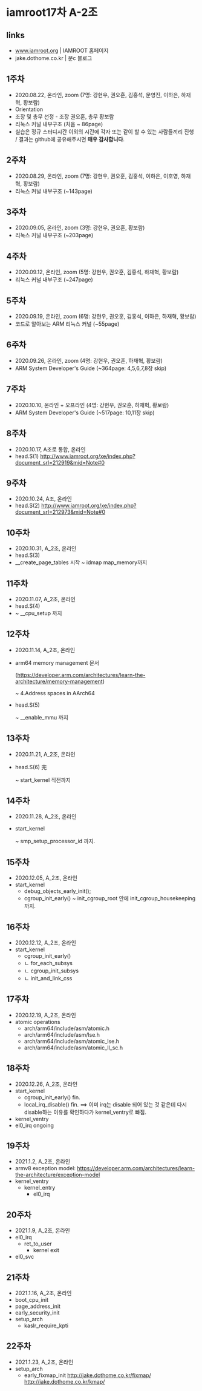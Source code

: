 # iamroot17차 A-2조

## links
- www.iamroot.org | IAMROOT 홈페이지
- jake.dothome.co.kr | 문c 블로그

## 1주차
- 2020.08.22, 온라인, zoom (7명: 강현우, 권오훈, 김홍석, 문영진, 이하은, 하재혁, 황보람)
- Orientation
- 조장 및 총무 선정 - 조장 권오훈, 총무 황보람
- 리눅스 커널 내부구조 (처음 ~ 86page)
- 실습은 정규 스터디시간 이외의 시간에 각자 또는 같이 할 수 있는 사람들끼리 진행 / 결과는 github에 공유해주시면 **매우 감사합니다**.

## 2주차
- 2020.08.29, 온라인, zoom (7명: 강현우, 권오훈, 김홍석, 이하은, 이호영, 하재혁, 황보람)
- 리눅스 커널 내부구조 (~143page)

## 3주차
- 2020.09.05, 온라인, zoom (3명: 강현우, 권오훈, 황보람)
- 리눅스 커널 내부구조 (~203page)

## 4주차
- 2020.09.12, 온라인, zoom (5명: 강현우, 권오훈, 김홍석, 하재혁, 황보람)
- 리눅스 커널 내부구조 (~247page)

## 5주차
- 2020.09.19, 온라인, zoom (6명: 강현우, 권오훈, 김홍석, 이하은, 하재혁, 황보람)
- 코드로 알아보는 ARM 리눅스 커널 (~55page)

## 6주차
- 2020.09.26, 온라인, zoom (4명: 강현우, 권오훈, 하재혁, 황보람)
- ARM System Developer's Guide (~364page: 4,5,6,7,8장 skip)

## 7주차
- 2020.10.10, 온라인 + 오프라인 (4명: 강현우, 권오훈, 하재혁, 황보람)
- ARM System Developer's Guide (~517page: 10,11장 skip)

## 8주차
- 2020.10.17, A조로 통합, 온라인
- head.S(1)
http://www.iamroot.org/xe/index.php?document_srl=212919&mid=Note#0

## 9주차
- 2020.10.24, A조, 온라인
- head.S(2)
http://www.iamroot.org/xe/index.php?document_srl=212973&mid=Note#0

## 10주차
- 2020.10.31, A_2조, 온라인
- head.S(3)
- __create_page_tables 시작 ~ idmap map_memory까지

## 11주차
- 2020.11.07, A_2조, 온라인
- head.S(4)
- ~ __cpu_setup 까지

## 12주차
- 2020.11.14, A_2조, 온라인
- arm64 memory management 문서
  
  (https://developer.arm.com/architectures/learn-the-architecture/memory-management)
  
  ~ 4.Address spaces in AArch64
- head.S(5)

  ~ __enable_mmu 까지

## 13주차
- 2020.11.21, A_2조, 온라인
- head.S(6) 完

  ~ start_kernel 직전까지


## 14주차
- 2020.11.28, A_2조, 온라인
- start_kernel

  ~ smp_setup_processor_id 까지.

## 15주차
- 2020.12.05, A_2조, 온라인
- start_kernel
  - debug_objects_early_init();
  - cgroup_init_early()
  ~ init_cgroup_root 안에 init_cgroup_housekeeping 까지.

## 16주차
- 2020.12.12, A_2조, 온라인
- start_kernel
  - cgroup_init_early()
  - ㄴ for_each_subsys
  - ㄴ cgroup_init_subsys
  - ㄴ init_and_link_css

## 17주차
- 2020.12.19, A_2조, 온라인
- atomic operations
  - arch/arm64/include/asm/atomic.h
  - arch/arm64/include/asm/lse.h
  - arch/arm64/include/asm/atomic_lse.h
  - arch/arm64/include/asm/atomic_ll_sc.h

## 18주차
- 2020.12.26, A_2조, 온라인
- start_kernel
  - cgroup_init_early() fin.
  - local_irq_disable() fin. ==> 이미 irq는 disable 되어 있는 것 같은데 다시 disable하는 이유를 확인하다가 kernel_ventry로 빠짐.
- kernel_ventry
- el0_irq ongoing

## 19주차
- 2021.1.2, A_2조, 온라인
- armv8 exception model: https://developer.arm.com/architectures/learn-the-architecture/exception-model
- kernel_ventry
  - kernel_entry
    - el0_irq

## 20주차
- 2021.1.9, A_2조, 온라인
- el0_irq
  - ret_to_user
    - kernel exit
- el0_svc

## 21주차
- 2021.1.16, A_2조, 온라인
- boot_cpu_init
- page_address_init
- early_security_init
- setup_arch
  - kaslr_require_kpti

## 22주차
- 2021.1.23, A_2조, 온라인
- setup_arch
  - early_fixmap_init
  http://jake.dothome.co.kr/fixmap/
  http://jake.dothome.co.kr/kmap/
